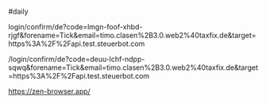#daily 

login/confirm/de?code=lmgn-foof-xhbd-rjgf&forename=Tick&email=timo.clasen%2B3.0.web2%40taxfix.de&target=https%3A%2F%2Fapi.test.steuerbot.com


/login/confirm/de?code=deuu-lchf-ndpp-sqwq&forename=Tick&email=timo.clasen%2B3.0.web2%40taxfix.de&target=https%3A%2F%2Fapi.test.steuerbot.com

https://zen-browser.app/
